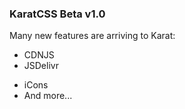 ### KaratCSS Beta v1.0
Many new features are arriving to Karat:
* CDNJS
* JSDelivr
- iCons
- And more...

